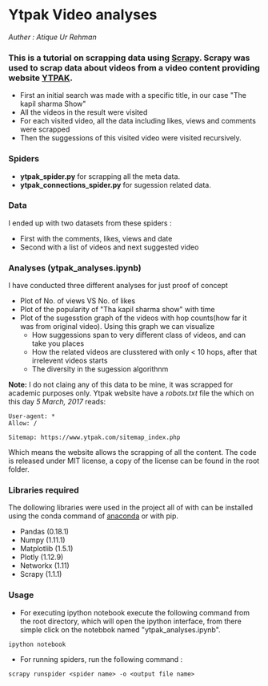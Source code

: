 # Ytpak Video analyses
*Auther : Atique Ur Rehman*

### This is a tutorial on scrapping data using [Scrapy](https://scrapy.org/). Scrapy was used to scrap data about videos from a video content providing website [YTPAK](https://www.ytpak.com/).
- First an initial search was made with a specific title, in our case "The kapil sharma Show"
- All the videos in the result were visited
- For each visited video, all the data including likes, views and comments were scrapped
- Then the suggessions of this visited video were visited recursively.

### Spiders
- **ytpak_spider.py** for scrapping all the meta data.
- **ytpak_connections_spider.py** for sugession related data.

### Data
I ended up with two datasets from these spiders :
- First with the comments, likes, views and date
- Second with a list of videos and next suggested video

### Analyses (ytpak_analyses.ipynb)
I have conducted three different analyses for just proof of concept
- Plot of No. of views VS No. of likes 
- Plot of the popularity of "Tha kapil sharma show" with time
- Plot of the sugesstion graph of the videos with hop counts(how far it was from original video). Using this graph we can visualize
    - How suggessions span to very different class of videos, and can take you places
    - How the related videos are clusstered with only < 10 hops, after that irrelevent videos starts
    - The diversity in the sugession algorithnm
    
**Note:** I do not claing any of this data to be mine, it was scrapped for academic purposes only. Ytpak website have a *robots.txt* file the which on this day *5 March, 2017* reads:
```
User-agent: *
Allow: /

Sitemap: https://www.ytpak.com/sitemap_index.php
```
Which means the website allows the scrapping of all the content.
The code is released under MIT license, a copy of the license can be found in the root folder.

### Libraries required
The dollowing libraries were used in the project all of with can be installed using the conda command of [anaconda](www.continuum.io) or with pip.
- Pandas (0.18.1)
- Numpy (1.11.1)
- Matplotlib (1.5.1)
- Plotly (1.12.9)
- Networkx (1.11)
- Scrapy (1.1.1)

### Usage
- For executing ipython notebook execute the following command from the root directory, which will open the ipython interface, from there simple click on the notebbok named "ytpak_analyses.ipynb".
```
ipython notebook
```
- For running spiders, run the following command :
```
scrapy runspider <spider name> -o <output file name>

```

